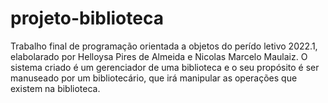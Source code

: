 # projeto-biblioteca
 Trabalho final de programação orientada a objetos do perído letivo 2022.1, elabolarado por Helloysa Pires de Almeida e Nicolas Marcelo Maulaiz. O sistema criado é um gerenciador de uma biblioteca e o seu propósito é ser manuseado por um bibliotecário, que irá manipular as operações que existem na biblioteca.
